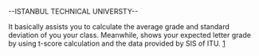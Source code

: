 --ISTANBUL TECHNICAL UNIVERSTY--

It basically assists you to calculate the average grade and standard deviation of you your class.
Meanwhile, shows your expected letter grade by using t-score calculation and the data provided by SIS of ITU. [1](https://www.sis.itu.edu.tr/TR/mevzuat/ders-basari-olcme-ve-degerlendirme-senato-esaslari.php)


